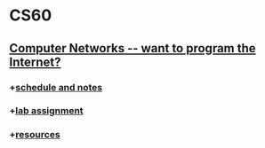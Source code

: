 # CS60
## [Computer Networks -- want to program the Internet?](https://www.cs.dartmouth.edu/~campbell/cs60/)
### +[schedule and notes](https://www.cs.dartmouth.edu/~campbell/cs60/schedule.html)
### +[lab assignment](https://www.cs.dartmouth.edu/~campbell/cs60/assignments.html)
### +[resources](https://www.cs.dartmouth.edu/~campbell/cs60/resources.html)

